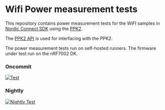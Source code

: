 # Wifi Power measurement tests

This repository contains power measurement tests for the WiFI samples in [Nordic Connect SDK](www.github.com/nrfconnect/sdk-nrf) using the [PPK2](https://www.nordicsemi.com/Products/Development-hardware/Power-Profiler-Kit-2).

The [PPK2 API](https://github.com/IRNAS/ppk2-api-python) is used for interfacing with the PPK2.

The power measurement tests run on self-hosted runners. The firmware under test run on the nRF7002 DK.

### Oncommit
[![Test](https://github.com/balaji-nordic/wifi-power-meas-test/actions/workflows/test.yml/badge.svg?branch=main&event=push)](https://github.com/balaji-nordic/wifi-power-meas-test/actions/workflows/test.yml)

### Nightly
[![Nightly Test](https://github.com/balaji-nordic/wifi-power-meas-test/actions/workflows/test.yml/badge.svg?event=schedule)](https://github.com/balaji-nordic/wifi-power-meas-test/actions/workflows/test.yml)
